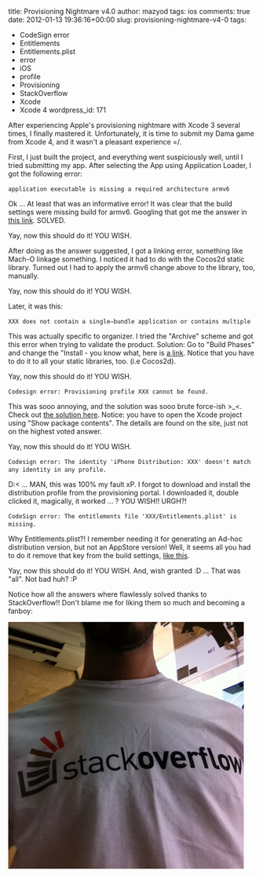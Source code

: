 title: Provisioning Nightmare v4.0
author: mazyod
tags: ios
comments: true
date: 2012-01-13 19:36:16+00:00
slug: provisioning-nightmare-v4-0
tags:
- CodeSign error
- Entitlements
- Entitlements.plist
- error
- iOS
- profile
- Provisioning
- StackOverflow
- Xcode
- Xcode 4
wordpress_id: 171

After experiencing Apple's provisioning nightmare with Xcode 3 several times, I finally mastered it. Unfortunately, it is time to submit my Dama game from Xcode 4, and it wasn't a pleasant experience =/.

First, I just built the project, and everything went suspiciously well, until I tried submitting my app. After selecting the App using Application Loader, I got the following error:

```text
application executable is missing a required architecture armv6

```


Ok ... At least that was an informative error! It was clear that the build settings were missing build for armv6. Googling that got me the answer in [this link](http://stackoverflow.com/questions/7053466/application-executable-is-missing-a-required-architecture-armv6). SOLVED.

Yay, now this should do it! YOU WISH.

After doing as the answer suggested, I got a linking error, something like Mach-O linkage something. I noticed it had to do with the Cocos2d static library. Turned out I had to apply the armv6 change above to the library, too, manually.

Yay, now this should do it! YOU WISH.

Later, it was this:

```text
XXX does not contain a single–bundle application or contains multiple 

```


This was actually specific to organizer. I tried the "Archive" scheme and got this error when trying to validate the product. Solution: Go to "Build Phases" and change the "Install - you know what, here is [a link](http://stackoverflow.com/questions/5206536/archiving-project-in-xcode-incorrectly-creates-multi-application-bundle). Notice that you have to do it to all your static libraries, too. (i.e Cocos2d).

Yay, now this should do it! YOU WISH.


```text
Codesign error: Provisioning profile XXX cannot be found.

```


This was sooo annoying, and the solution was sooo brute force-ish >_<. Check out [the solution here](http://stackoverflow.com/questions/1760518/codesign-error-provisioning-profile-cannot-be-found-after-deleting-expired-prof). Notice: you have to open the Xcode project using "Show package contents". The details are found on the site, just not on the highest voted answer.

Yay, now this should do it! YOU WISH.


```text
Codesign error: The identity 'iPhone Distribution: XXX' doesn't match any identity in any profile.

```


D:< ... MAN, this was 100% my fault xP. I forgot to download and install the distribution profile from the provisioning portal. I downloaded it, double clicked it, magically, it worked ... ? YOU WISH!! URGH?!


```text
CodeSign error: The entitlements file 'XXX/Entitlements.plist' is missing.

```

Why Entitlements.plist?! I remember needing it for generating an Ad-hoc distribution version, but not an AppStore version! Well, it seems all you had to do it remove that key from the build settings, [like this](http://stackoverflow.com/questions/5239800/entitlements-plist-error-when-trying-to-build-non-ad-hoc-versions).

Yay, now this should do it! YOU WISH. And, wish granted :D ... That was "all". Not bad huh? :P

Notice how all the answers where flawlessly solved thanks to StackOverflow!! Don't blame me for liking them so much and becoming a fanboy:

[![image](/images/img_1123.jpg)](/images/img_1123.jpg)
